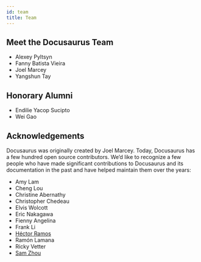 ```yaml
---
id: team
title: Team
---
```


## Meet the Docusaurus Team

- Alexey Pyltsyn
- Fanny Batista Vieira
- Joel Marcey
- Yangshun Tay

## Honorary Alumni

- Endilie Yacop Sucipto
- Wei Gao

## Acknowledgements

Docusaurus was originally created by Joel Marcey. Today, Docusaurus has a few hundred open source contributors. We’d like to recognize a few people who have made significant contributions to Docusaurus and its documentation in the past and have helped maintain them over the years:

- Amy Lam
- Cheng Lou
- Christine Abernathy
- Christopher Chedeau
- Elvis Wolcott
- Eric Nakagawa
- Fienny Angelina
- Frank Li
- [Héctor Ramos](https://github.com/hramos)
- Ramón Lamana
- Ricky Vetter
- [Sam Zhou](https://github.com/SamChou19815)
